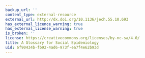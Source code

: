 ```yaml
---
backup_url: ''
content_type: external-resource
external_url: http://dx.doi.org/10.1136/jech.55.10.693
has_external_licence_warning: true
has_external_license_warning: true
is_broken: ''
license: https://creativecommons.org/licenses/by-nc-sa/4.0/
title: A Glossary for Social Epidemiology
uid: 6f90434b-fb92-4ad6-973f-ea7f4e62b93d
---
```

